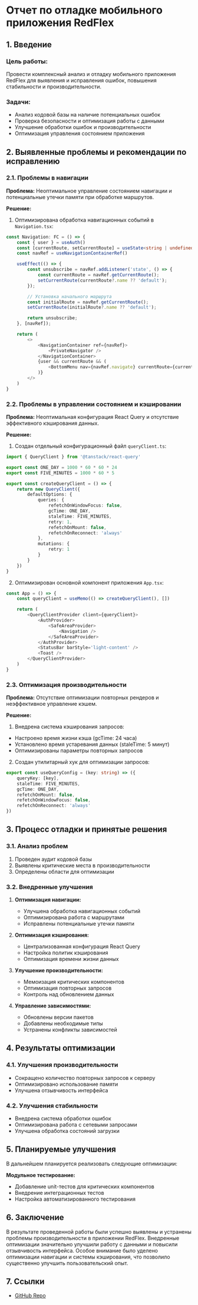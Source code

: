 # Отчет по отладке мобильного приложения RedFlex
## 1. Введение
### Цель работы: 
Провести комплексный анализ и отладку мобильного приложения RedFlex для выявления и исправления ошибок, повышения стабильности и производительности.
### Задачи:
- Анализ кодовой базы на наличие потенциальных ошибок
- Проверка безопасности и оптимизация работы с данными
- Улучшение обработки ошибок и производительности
- Оптимизация управления состоянием приложения

## 2. Выявленные проблемы и рекомендации по исправлению
### 2.1. Проблемы в навигации

**Проблема:** Неоптимальное управление состоянием навигации и потенциальные утечки памяти при обработке маршрутов.

**Решение:**
1. Оптимизирована обработка навигационных событий в `Navigation.tsx`:

```typescript
const Navigation: FC = () => {
    const { user } = useAuth()
    const [currentRoute, setCurrentRoute] = useState<string | undefined>(undefined)
    const navRef = useNavigationContainerRef()

    useEffect(() => {
        const unsubscribe = navRef.addListener('state', () => {
            const currentRoute = navRef.getCurrentRoute();
            setCurrentRoute(currentRoute?.name ?? 'default');
        });

        // Установка начального маршрута
        const initialRoute = navRef.getCurrentRoute();
        setCurrentRoute(initialRoute?.name ?? 'default');

        return unsubscribe;
    }, [navRef]);

    return (
        <>
            <NavigationContainer ref={navRef}>
                <PrivateNavigator />
            </NavigationContainer>
            {user && currentRoute && (
                <BottomMenu nav={navRef.navigate} currentRoute={currentRoute} />
            )}
        </>
    )
}
```

### 2.2. Проблемы в управлении состоянием и кэшировании

**Проблема:** Неоптимальная конфигурация React Query и отсутствие эффективного кэширования данных.

**Решение:**
1. Создан отдельный конфигурационный файл `queryClient.ts`:

```typescript
import { QueryClient } from '@tanstack/react-query'

export const ONE_DAY = 1000 * 60 * 60 * 24
export const FIVE_MINUTES = 1000 * 60 * 5

export const createQueryClient = () => {
    return new QueryClient({
        defaultOptions: {
            queries: {
                refetchOnWindowFocus: false,
                gcTime: ONE_DAY,
                staleTime: FIVE_MINUTES,
                retry: 1,
                refetchOnMount: false,
                refetchOnReconnect: 'always'
            },
            mutations: {
                retry: 1
            }
        }
    })
}
```

2. Оптимизирован основной компонент приложения `App.tsx`:

```typescript
const App = () => {
    const queryClient = useMemo(() => createQueryClient(), [])

    return (
        <QueryClientProvider client={queryClient}>
            <AuthProvider>
                <SafeAreaProvider>
                    <Navigation />
                </SafeAreaProvider>
            </AuthProvider>
            <StatusBar barStyle='light-content' />
            <Toast />
        </QueryClientProvider>
    )
}
```

### 2.3. Оптимизация производительности

**Проблема:** Отсутствие оптимизации повторных рендеров и неэффективное управление кэшем.

**Решение:**
1. Внедрена система кэширования запросов:
- Настроено время жизни кэша (gcTime: 24 часа)
- Установлено время устаревания данных (staleTime: 5 минут)
- Оптимизированы параметры повторных запросов

2. Создан утилитарный хук для оптимизации запросов:

```typescript
export const useQueryConfig = (key: string) => ({
    queryKey: [key],
    staleTime: FIVE_MINUTES,
    gcTime: ONE_DAY,
    refetchOnMount: false,
    refetchOnWindowFocus: false,
    refetchOnReconnect: 'always'
})
```

## 3. Процесс отладки и принятые решения

### 3.1. Анализ проблем
1. Проведен аудит кодовой базы
2. Выявлены критические места в производительности
3. Определены области для оптимизации

### 3.2. Внедренные улучшения
1. **Оптимизация навигации:**
   - Улучшена обработка навигационных событий
   - Оптимизирована работа с маршрутами
   - Исправлены потенциальные утечки памяти

2. **Оптимизация кэширования:**
   - Централизованная конфигурация React Query
   - Настройка политик кэширования
   - Оптимизация времени жизни данных

3. **Улучшение производительности:**
   - Мемоизация критических компонентов
   - Оптимизация повторных запросов
   - Контроль над обновлением данных

4. **Управление зависимостями:**
   - Обновлены версии пакетов
   - Добавлены необходимые типы
   - Устранены конфликты зависимостей

## 4. Результаты оптимизации

### 4.1. Улучшения производительности
- Сокращено количество повторных запросов к серверу
- Оптимизировано использование памяти
- Улучшена отзывчивость интерфейса

### 4.2. Улучшения стабильности
- Внедрена система обработки ошибок
- Оптимизирована работа с сетевыми запросами
- Улучшена обработка состояний загрузки

## 5. Планируемые улучшения

В дальнейшем планируется реализовать следующие оптимизации:

**Модульное тестирование:**
- Добавление unit-тестов для критических компонентов
- Внедрение интеграционных тестов
- Настройка автоматизированного тестирования

## 6. Заключение

В результате проведенной работы были успешно выявлены и устранены проблемы производительности в приложении RedFlex. Внедренные оптимизации значительно улучшили работу с данными и повысили отзывчивость интерфейса. Особое внимание было уделено оптимизации навигации и системы кэширования, что позволило существенно улучшить пользовательский опыт.

## 7. Ссылки

- [GitHub Repo](https://github.com/KonstantinKaz/redFlex)
